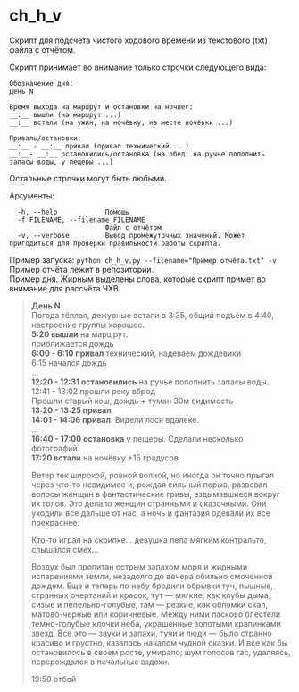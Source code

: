 # ch_h_v

Cкрипт для подсчёта чистого ходового времени из текстового (txt) файла с отчётом.  

Скрипт принимает во внимание только строчки следующего вида:  

```
Обозначение дня:  
День N  

Время выхода на маршрут и остановки на ночлег:  
__:__ вышли (на маршрут ...)  
__:__ встали (на ужин, на ночёвку, на месте ночёвки ...)  

Привалы/остановки:  
__:__ - __:__ привал (привал технический ...)  
__:__- __:__ остановились/остановка (на обед, на ручье пополнить запасы воды, у пещеры ...)  
```

Остальные строчки могут быть любыми.  

Аргументы:  
```
  -h, --help            Помощь  
  -f FILENAME, --filename FILENAME  
                        Файл с отчётом  
  -v, --verbose         Вывод промежуточных значений. Может пригодиться для проверки правильности работы скрипта.  
```
  
Пример запуска: `python ch_h_v.py --filename="Пример отчёта.txt" -v`  
Пример отчёта лежит в репозитории.  
Пример дня. Жирным выделены слова, которые скрипт примет во внимание для рассчёта ЧХВ  

> **День N**  
> Погода тёплая, дежурные встали в 3:35, общий подъём в 4:40, настроение группы хорошее.  
> **5:20 вышли** на маршрут.  
> приближается дождь  
> **6:00 - 6:10 привал** технический, надеваем дождевики  
> 6:15 начался дождь  
> ...  
> **12:20 - 12:31 остановились** на ручье пополнить запасы воды.  
> 12:41 - 13:02 прошли реку вброд  
> Прошли старый кош, дождь + туман 30м видимость  
> **13:20 - 13:25 привал**  
> **14:01 - 14:06 привал**. Видели лося вдалеке.  
> ...  
> **16:40 - 17:00 остановка** у пещеры. Сделали несколько фотографий.  
> **17:20 встали** на ночёвку +15 градусов  
>  
> Ветер тек широкой, ровной волной, но иногда он точно прыгал через что-то невидимое и, рождая сильный порыв, развевал волосы женщин в фантастические гривы, вздымавшиеся вокруг их голов. Это делало женщин странными и сказочными. Они уходили все дальше от нас, а ночь и фантазия одевали их все прекраснее.  
>  
> Кто-то играл на скрипке... девушка пела мягким контральто, слышался смех...  
> 
> Воздух был пропитан острым запахом моря и жирными испарениями земли, незадолго до вечера обильно смоченной дождем. Еще и теперь по небу бродили обрывки туч, пышные, странных очертаний и красок, тут — мягкие, как клубы дыма, сизые и пепельно-голубые, там — резкие, как обломки скал, матово-черные или коричневые. Между ними ласково блестели темно-голубые клочки неба, украшенные золотыми крапинками звезд. Все это — звуки и запахи, тучи и люди — было странно красиво и грустно, казалось началом чудной сказки. И все как бы остановилось в своем росте, умирало; шум голосов гас, удаляясь, перерождался в печальные вздохи.  
>  
> 19:50 отбой  
